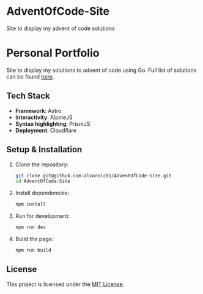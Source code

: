 # AdventOfCode-Site
Site to display my advent of code solutions

# Personal Portfolio  

Site to display my solutions to advent of code using Go. Full list of solutions can be found [here](https://github.com/alvarolc01/AdventOfCode).

## Tech Stack  
- **Framework**: Astro  
- **Interactivity**: AlpineJS
- **Syntax highlighting**: PrismJS
- **Deployment**: Cloudflare

## Setup & Installation  
1. Clone the repository:  
   ```sh
   git clone git@github.com:alvarolc01/AdventOfCode-Site.git
   cd AdventOfCode-Site
   ```
2. Install dependencies:  
   ```sh
   npm install
   ```
3. Run for development:  
   ```sh
   npm run dev
   ```
4. Build the page:  
   ```sh
   npm run build
   ```

## License  
This project is licensed under the [MIT License](./LICENSE).  
